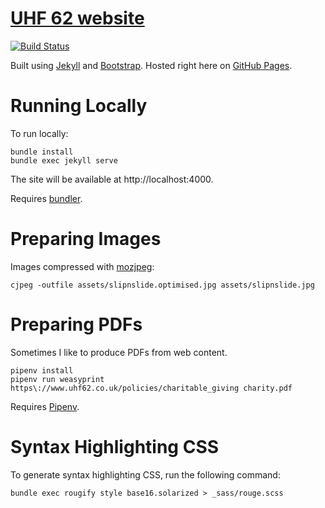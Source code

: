 # [UHF 62 website](https://www.uhf62.co.uk)

[![Build Status](https://www.travis-ci.org/uhf62/uhf62.co.uk.svg?branch=master)](https://www.travis-ci.org/uhf62/uhf62.co.uk)

Built using [Jekyll](https://jekyllrb.com) and [Bootstrap](https://getbootstrap.com). Hosted right here on [GitHub Pages](https://pages.github.com).

# Running Locally

To run locally:

    bundle install
    bundle exec jekyll serve

The site will be available at http://localhost:4000.

Requires [bundler](https://bundler.io).

# Preparing Images

Images compressed with [mozjpeg](https://github.com/mozilla/mozjpeg):

    cjpeg -outfile assets/slipnslide.optimised.jpg assets/slipnslide.jpg

# Preparing PDFs

Sometimes I like to produce PDFs from web content.

    pipenv install
    pipenv run weasyprint https\://www.uhf62.co.uk/policies/charitable_giving charity.pdf

Requires [Pipenv](https://pipenv.readthedocs.io/).

# Syntax Highlighting CSS

To generate syntax highlighting CSS, run the following command:

    bundle exec rougify style base16.solarized > _sass/rouge.scss
